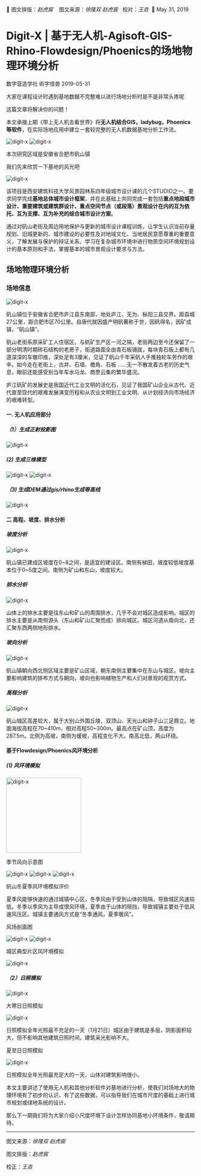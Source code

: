 🐞 图文排版：*赵虎宸* &nbsp;&nbsp; 图文来源：*徐隆双  赵虎宸*&nbsp;&nbsp; 校对：*王垚*&nbsp;&nbsp;📅 May 31, 2019
# Digit-X | 基于无人机-Agisoft-GIS-Rhino-Flowdesign/Phoenics的场地物理环境分析
 数字营造学社 術字怪兽 2019-05-31

大家在课程设计时遇到基地数据不完整难以进行场地分析时是不是非常头疼呢

这篇文章将解决你的问题！

本文承接上期《带上无人机去看世界》将**无人机结合GIS，ladybug，Phoenics等软件**，在实际场地应用中建立一套较完整的无人机数据基地分析工作流。

<img src="./imgs_/physical_envir_analysis_basedOn_uavAgisoft/1.gif" height="auto" width="auto"  title="digit-x">

<img src="./imgs_/physical_envir_analysis_basedOn_uavAgisoft/2.webp" height="auto" width="auto"  title="digit-x">

本次研究区域是安徽省合肥市矾山镇

我们先来欣赏一下基地的风光吧

<img src="./imgs_/physical_envir_analysis_basedOn_uavAgisoft/3.gif" height="auto" width="auto"  title="digit-x">


该项目是西安建筑科技大学风景园林系四年级城市设计课的几个STUDIO之一。要求同学完成**基地总体城市设计框架**，并在此基础上共同完成一套包括**重点地段城市设计、重要建筑或建筑群设计、重点空间节点（或段落）景观设计在内的互为依托、互为支撑、互为补充的综合城市设计方案**。

通过对矾山老街及周边用地保护与更新的城市设计课程训练，让学生认识当前存量规划、旧城更新的、城市建设的必要性及对地域文化、当地居民意愿尊重的重要意义，了解发展与保护的辩证关系，学习在复杂城市环境中进行物质空间环境规划设计的基本原则和手法，掌握基本的城市景观设计要求与方法。

## 场地物理环境分析

### 场地信息

<img src="./imgs_/physical_envir_analysis_basedOn_uavAgisoft/4.webp" height="auto" width="auto"  title="digit-x">

矾山镇位于安徽省合肥市庐江县东南部，地处庐江、无为、枞阳三县交界。距县城27公里，距合肥市区70公里。自唐代就因盛产明矾著称于世，因矾得名，因矿成镇，“矾山镇”。

矾山老街系原采矿工人住宿区，与矾矿生产区一河之隔，老街两边至今还保留了一部分明清时期砖石结构的老房子，街道路面全由青石板铺就，每块青石板上都有几道深深的车辙印痕，深处足有3厘米，见证了矾山千年采矾人手推独轮车劳作的艰辛。如今走在老街上，古井、石墙、檐角、石板 ……无一不散发着古老的历史气息，眼前还能感受到当年车水马龙、商贾云集的繁华盛况。

庐江矾矿的发展史是我国近代工业文明的活化石，见证了我国矿山企业从古代、近代直至现代的艰难发展演变历程和从农业文明到工业文明、从计划经济向市场经济的艰难转型。

#### 一. 无人机应用部分

##### （1）生成正射投影图

<img src="./imgs_/physical_envir_analysis_basedOn_uavAgisoft/5.webp" height="auto" width="auto"  title="digit-x">


##### (2) 生成三维模型

<img src="./imgs_/physical_envir_analysis_basedOn_uavAgisoft/6.webp" height="auto" width="auto"  title="digit-x">

<img src="./imgs_/physical_envir_analysis_basedOn_uavAgisoft/7.jpg" height="auto" width="auto"  title="digit-x">

##### （3) 生成DEM通过gis/rhino生成等高线

<img src="./imgs_/physical_envir_analysis_basedOn_uavAgisoft/8.webp" height="auto" width="auto"  title="digit-x">

#### 二 高程、坡度、排水分析

##### 坡度分析

<img src="./imgs_/physical_envir_analysis_basedOn_uavAgisoft/9.webp" height="auto" width="auto"  title="digit-x">


矾山镇已建成区坡度在0~8之间，是适宜的建设区。南侧有梯田，坡度较低坡度基本位于0~5度之间。南侧为矿山和东山，坡度较大。

##### 排水分析

<img src="./imgs_/physical_envir_analysis_basedOn_uavAgisoft/10.webp" height="auto" width="auto"  title="digit-x">

山体上的排水主要是往东山和矿山的周围排水，几乎不会对城区造成影响。城区的排水主要是从南侧源头（东山和矿山汇聚而成）排向城区。城区河道从南向北，还汇聚东西两侧地形排水。

##### 坡向分析

<img src="./imgs_/physical_envir_analysis_basedOn_uavAgisoft/11.webp" height="auto" width="auto"  title="digit-x">


矾山镇朝向西北侧区域主要是矿山区域，朝东南侧主要集中在东山与城区。坡向主要影响建筑的排布方式与朝向，坡向也影响植物生产和人们对景观的观赏方式。

##### 高程分析

<img src="./imgs_/physical_envir_analysis_basedOn_uavAgisoft/12.webp" height="auto" width="auto"  title="digit-x">

矾山城区高差较大，属于大别山外围丘陵，双顶山、天光山和钟子山三足鼎立。地面海拔高程在70~410m，相对高程50~300m。最高点在矿山顶，高度为287.5m。北侧为高坡，南侧为缓坡，高程变化不大。南高北低，两山环绕。

#### 基于Flowdesign/Phoenics风环境分析

##### (1) 风环境模拟

<img src="./imgs_/physical_envir_analysis_basedOn_uavAgisoft/13.webp" height="auto" width="200"  title="digit-x">

季节风向示意图

<img src="./imgs_/physical_envir_analysis_basedOn_uavAgisoft/14.webp" height="auto" width="auto"  title="digit-x">

<img src="./imgs_/physical_envir_analysis_basedOn_uavAgisoft/15.webp" height="auto" width="auto"  title="digit-x">

<img src="./imgs_/physical_envir_analysis_basedOn_uavAgisoft/16.webp" height="auto" width="auto"  title="digit-x">


矾山冬夏季风环境模拟评价


夏季风能够快速的通过城镇中心区，冬季风由于受到山体的阻隔，导致城区风速较低。冬季以季风为主导成恨风环境，夏季由于山体的阻挡，导致城镇主要处于低风速风压区。城镇主要通风方式是“冬季通风，夏季暖风”。



风场剖面图

<img src="./imgs_/physical_envir_analysis_basedOn_uavAgisoft/17.webp" height="auto" width="auto"  title="digit-x">

<img src="./imgs_/physical_envir_analysis_basedOn_uavAgisoft/18.webp" height="auto" width="auto"  title="digit-x">


城区典型片区风环境模拟

<img src="./imgs_/physical_envir_analysis_basedOn_uavAgisoft/19.webp" height="auto" width="auto"  title="digit-x">


##### （2）日照模拟

<img src="./imgs_/physical_envir_analysis_basedOn_uavAgisoft/20.webp" height="auto" width="auto"  title="digit-x">

大寒日日照模拟

<img src="./imgs_/physical_envir_analysis_basedOn_uavAgisoft/21.webp" height="auto" width="auto"  title="digit-x">


日照模拟全年光照最不充足的一天（1月21日）城区由于建筑是多层，阴影面积较大，但不影响其他建筑日照时间，建筑采光影响不大。


夏至日日照模拟

<img src="./imgs_/physical_envir_analysis_basedOn_uavAgisoft/22.webp" height="auto" width="auto"  title="digit-x">

日照模拟全年光照最充足大的一天，山体对建筑影响很小。


本文主要讲述了使用无人机和其他分析软件对基地进行分析，使我们对场地大的物理环境有了初步的认识，有了这些数据，可以指导我们在城市尺度的基础上进行城市规划或绿地系统的设计。

那么下一期我们将为大家介绍小尺度环境下设计怎样协同基地小环境条件，敬请期待。

****

图文来源：*徐隆双  赵虎宸*

图文排版：*赵虎宸*

校正：*王垚*
